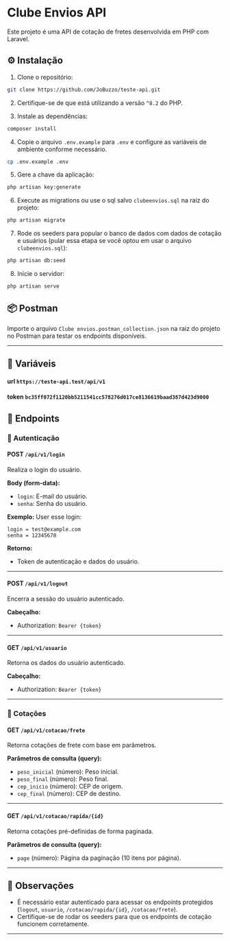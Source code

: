 # Clube Envios API

Este projeto é uma API de cotação de fretes desenvolvida em PHP com Laravel.

## ⚙️ Instalação

1. Clone o repositório:

```bash
git clone https://github.com/JoBuzzo/teste-api.git
```

2. Certifique-se de que está utilizando a versão `^8.2` do PHP.

3. Instale as dependências:

```bash
composer install
```

4. Copie o arquivo `.env.example` para `.env` e configure as variáveis de ambiente conforme necessário.

```bash
cp .env.example .env
```

5. Gere a chave da aplicação:

```bash
php artisan key:generate
```

6. Execute as migrations ou use o sql salvo `clubeenvios.sql` na raiz do projeto:

```bash
php artisan migrate
```

7. Rode os seeders para popular o banco de dados com dados de cotação e usuários (pular essa etapa se você optou em usar o arquivo `clubeenvios.sql`):

```bash
php artisan db:seed
```

8. Inicie o servidor:

```bash
php artisan serve
```

## 📦 Postman

Importe o arquivo `Clube envios.postman_collection.json` na raiz do projeto no Postman para testar os endpoints disponíveis.

---

## 📡 Variáveis

#### url `https://teste-api.test/api/v1`

#### token `bc35ff072f1120bb5211541cc578276d017ce8136619baad387d423d9000`

## 📡 Endpoints

### 🔐 Autenticação

#### POST `/api/v1/login`

Realiza o login do usuário.

**Body (form-data):**

-   `login`: E-mail do usuário.
-   `senha`: Senha do usuário.

**Exemplo:**
User esse login:

```
login = test@example.com
senha = 12345678
```

**Retorno:**

-   Token de autenticação e dados do usuário.

---

#### POST `/api/v1/logout`

Encerra a sessão do usuário autenticado.

**Cabeçalho:**

-   Authorization: `Bearer {token}`

---

#### GET `/api/v1/usuario`

Retorna os dados do usuário autenticado.

**Cabeçalho:**

-   Authorization: `Bearer {token}`

---

### 🚚 Cotações

#### GET `/api/v1/cotacao/frete`

Retorna cotações de frete com base em parâmetros.

**Parâmetros de consulta (query):**

-   `peso_inicial` (número): Peso inicial.
-   `peso_final` (número): Peso final.
-   `cep_inicio` (número): CEP de origem.
-   `cep_final` (número): CEP de destino.

---

#### GET `/api/v1/cotacao/rapida/{id}`

Retorna cotações pré-definidas de forma paginada.

**Parâmetros de consulta (query):**

-   `page` (número): Página da paginação (10 itens por página).

---

## 📝 Observações

-   É necessário estar autenticado para acessar os endpoints protegidos (`logout`, `usuario`, `/cotacao/rapida/{id}`, `/cotacao/frete`).
-   Certifique-se de rodar os seeders para que os endpoints de cotação funcionem corretamente.

---
